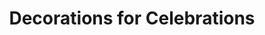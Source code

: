 ---
title: "Decorations for Celebrations"
url: /west-plains/decorations-for-celebrations/
shop: party
---